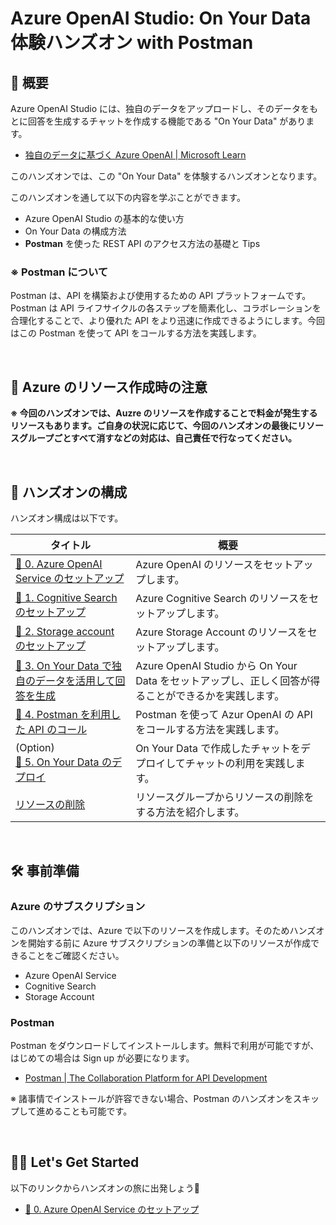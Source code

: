 # Azure OpenAI Studio: On Your Data 体験ハンズオン with Postman

## 💫 概要

Azure OpenAI Studio には、独自のデータをアップロードし、そのデータをもとに回答を生成するチャットを作成する機能である "On Your Data" があります。

- [独自のデータに基づく Azure OpenAI | Microsoft Learn](https://learn.microsoft.com/ja-jp/azure/ai-services/openai/concepts/use-your-data)

このハンズオンでは、この "On Your Data" を体験するハンズオンとなります。

このハンズオンを通して以下の内容を学ぶことができます。

- Azure OpenAI Studio の基本的な使い方
- On Your Data の構成方法
- **Postman** を使った REST API のアクセス方法の基礎と Tips

### ※ Postman について

Postman は、API を構築および使用するための API プラットフォームです。Postman は API ライフサイクルの各ステップを簡素化し、コラボレーションを合理化することで、より優れた API をより迅速に作成できるようにします。今回はこの Postman を使って API をコールする方法を実践します。

<br>

## 🚧 Azure のリソース作成時の注意

**※ 今回のハンズオンでは、Auzre のリソースを作成することで料金が発生するリソースもあります。ご自身の状況に応じて、今回のハンズオンの最後にリソースグループごとすべて消すなどの対応は、自己責任で行なってください。**

<br>

## 🔖 ハンズオンの構成

ハンズオン構成は以下です。

タイトル | 概要
--- | ---
[🧪 0. Azure OpenAI Service のセットアップ](./docs/setup-azure-openai.md) | Azure OpenAI のリソースをセットアップします。
[🧪 1. Cognitive Search のセットアップ](./docs/setup-cognitive-search.md) | Azure Cognitive Search のリソースをセットアップします。
[🧪 2. Storage account のセットアップ](./docs/setup-storage-account.md) | Azure Storage Account のリソースをセットアップします。
[🧪 3. On Your Data で独自のデータを活用して回答を生成](./docs/setup-on-your-data.md) | Azure OpenAI Studio から On Your Data をセットアップし、正しく回答が得ることができるかを実践します。
[🧪 4. Postman を利用した API のコール](./docs/using-postman.md) | Postman を使って Azur OpenAI の API をコールする方法を実践します。
(Option)<br>[🧪 5. On Your Data のデプロイ](./docs/deploy-webapp.md) | On Your Data で作成したチャットをデプロイしてチャットの利用を実践します。
[リソースの削除](./docs/remove-azure-resources.md) | リソースグループからリソースの削除をする方法を紹介します。

<br>

## 🛠️ 事前準備

### Azure のサブスクリプション

このハンズオンでは、Azure で以下のリソースを作成します。そのためハンズオンを開始する前に Azure サブスクリプションの準備と以下のリソースが作成できることをご確認ください。

- Azure OpenAI Service
- Cognitive Search
- Storage Account

### Postman

Postman をダウンロードしてインストールします。無料で利用が可能ですが、はじめての場合は Sign up が必要になります。  

- [Postman | The Collaboration Platform for API Development](https://www.postman.com/)

※ 諸事情でインストールが許容できない場合、Postman のハンズオンをスキップして進めることも可能です。

<br>

## 🧑‍💻 Let's Get Started

以下のリンクからハンズオンの旅に出発しょう🚀

- [🧪 0. Azure OpenAI Service のセットアップ](./docs/setup-azure-openai.md)
